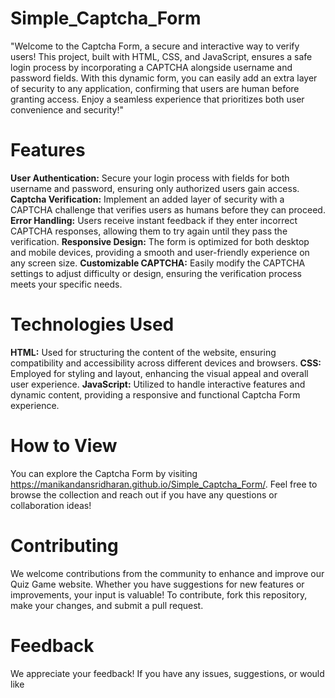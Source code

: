 # Simple_Captcha_Form
"Welcome to the Captcha Form, a secure and interactive way to verify users! This project, built with HTML, CSS, and JavaScript, ensures a safe login process by incorporating a CAPTCHA alongside username and password fields. With this dynamic form, you can easily add an extra layer of security to any application, confirming that users are human before granting access. Enjoy a seamless experience that prioritizes both user convenience and security!"

# Features
**User Authentication:** Secure your login process with fields for both username and password, ensuring only authorized users gain access.
**Captcha Verification:** Implement an added layer of security with a CAPTCHA challenge that verifies users as humans before they can proceed.
**Error Handling:** Users receive instant feedback if they enter incorrect CAPTCHA responses, allowing them to try again until they pass the verification.
**Responsive Design:** The form is optimized for both desktop and mobile devices, providing a smooth and user-friendly experience on any screen size.
**Customizable CAPTCHA:** Easily modify the CAPTCHA settings to adjust difficulty or design, ensuring the verification process meets your specific needs.

# Technologies Used
**HTML:** Used for structuring the content of the website, ensuring compatibility and accessibility across different devices and browsers.
**CSS:** Employed for styling and layout, enhancing the visual appeal and overall user experience.
**JavaScript:** Utilized to handle interactive features and dynamic content, providing a responsive and functional Captcha Form experience.

# How to View
You can explore the  Captcha Form by visiting  https://manikandansridharan.github.io/Simple_Captcha_Form/. Feel free to browse the collection and reach out if you have any questions or collaboration ideas!

# Contributing
We welcome contributions from the community to enhance and improve our Quiz Game website. Whether you have suggestions for new features or improvements, your input is valuable! To contribute, fork this repository, make your changes, and submit a pull request.

# Feedback
We appreciate your feedback! If you have any issues, suggestions, or would like 
